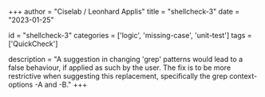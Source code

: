 
+++
author = "Ciselab / Leonhard Applis"
title = "shellcheck-3"
date = "2023-01-25"

id = "shellcheck-3"
categories = ['logic', 'missing-case', 'unit-test']
tags = ['QuickCheck']

description = "A suggestion in changing 'grep' patterns would lead to a false behaviour, if applied as such by the user. The fix is to be more restrictive when suggesting this replacement, specifically the grep context-options -A and -B."
+++
